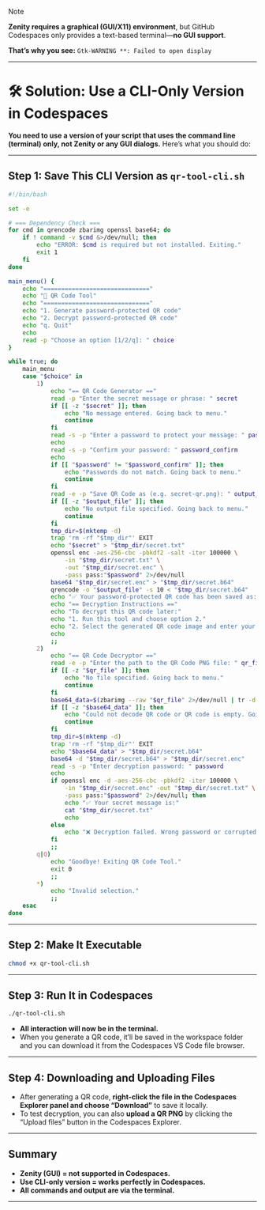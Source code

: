 >[!NOTE]
> **Zenity requires a graphical (GUI/X11) environment**, but GitHub Codespaces only provides a text-based terminal—**no GUI support**.

**That’s why you see:**
`Gtk-WARNING **: Failed to open display`

---

# 🛠️ **Solution: Use a CLI-Only Version in Codespaces**

**You need to use a version of your script that uses the command line (terminal) only, not Zenity or any GUI dialogs.**
Here’s what you should do:

---

## **Step 1: Save This CLI Version as `qr-tool-cli.sh`**

```bash
#!/bin/bash

set -e

# === Dependency Check ===
for cmd in qrencode zbarimg openssl base64; do
    if ! command -v $cmd &>/dev/null; then
        echo "ERROR: $cmd is required but not installed. Exiting."
        exit 1
    fi
done

main_menu() {
    echo "=============================="
    echo "🔐 QR Code Tool"
    echo "=============================="
    echo "1. Generate password-protected QR code"
    echo "2. Decrypt password-protected QR code"
    echo "q. Quit"
    echo
    read -p "Choose an option [1/2/q]: " choice
}

while true; do
    main_menu
    case "$choice" in
        1)
            echo "== QR Code Generator =="
            read -p "Enter the secret message or phrase: " secret
            if [[ -z "$secret" ]]; then
                echo "No message entered. Going back to menu."
                continue
            fi
            read -s -p "Enter a password to protect your message: " password
            echo
            read -s -p "Confirm your password: " password_confirm
            echo
            if [[ "$password" != "$password_confirm" ]]; then
                echo "Passwords do not match. Going back to menu."
                continue
            fi
            read -e -p "Save QR Code as (e.g. secret-qr.png): " output_file
            if [[ -z "$output_file" ]]; then
                echo "No output file specified. Going back to menu."
                continue
            fi
            tmp_dir=$(mktemp -d)
            trap 'rm -rf "$tmp_dir"' EXIT
            echo "$secret" > "$tmp_dir/secret.txt"
            openssl enc -aes-256-cbc -pbkdf2 -salt -iter 100000 \
                -in "$tmp_dir/secret.txt" \
                -out "$tmp_dir/secret.enc" \
                -pass pass:"$password" 2>/dev/null
            base64 "$tmp_dir/secret.enc" > "$tmp_dir/secret.b64"
            qrencode -o "$output_file" -s 10 < "$tmp_dir/secret.b64"
            echo "✅ Your password-protected QR code has been saved as: $output_file"
            echo "== Decryption Instructions =="
            echo "To decrypt this QR code later:"
            echo "1. Run this tool and choose option 2."
            echo "2. Select the generated QR code image and enter your password."
            echo
            ;;
        2)
            echo "== QR Code Decryptor =="
            read -e -p "Enter the path to the QR Code PNG file: " qr_file
            if [[ -z "$qr_file" ]]; then
                echo "No file specified. Going back to menu."
                continue
            fi
            base64_data=$(zbarimg --raw "$qr_file" 2>/dev/null | tr -d '\n')
            if [[ -z "$base64_data" ]]; then
                echo "Could not decode QR code or QR code is empty. Going back to menu."
                continue
            fi
            tmp_dir=$(mktemp -d)
            trap 'rm -rf "$tmp_dir"' EXIT
            echo "$base64_data" > "$tmp_dir/secret.b64"
            base64 -d "$tmp_dir/secret.b64" > "$tmp_dir/secret.enc"
            read -s -p "Enter decryption password: " password
            echo
            if openssl enc -d -aes-256-cbc -pbkdf2 -iter 100000 \
                -in "$tmp_dir/secret.enc" -out "$tmp_dir/secret.txt" \
                -pass pass:"$password" 2>/dev/null; then
                echo "✅ Your secret message is:"
                cat "$tmp_dir/secret.txt"
                echo
            else
                echo "❌ Decryption failed. Wrong password or corrupted data. Going back to menu."
            fi
            ;;
        q|Q)
            echo "Goodbye! Exiting QR Code Tool."
            exit 0
            ;;
        *)
            echo "Invalid selection."
            ;;
    esac
done
```

---

## **Step 2: Make It Executable**

```bash
chmod +x qr-tool-cli.sh
```

---

## **Step 3: Run It in Codespaces**

```bash
./qr-tool-cli.sh
```

* **All interaction will now be in the terminal.**
* When you generate a QR code, it’ll be saved in the workspace folder and you can download it from the Codespaces VS Code file browser.

---

## **Step 4: Downloading and Uploading Files**

* After generating a QR code, **right-click the file in the Codespaces Explorer panel and choose “Download”** to save it locally.
* To test decryption, you can also **upload a QR PNG** by clicking the “Upload files” button in the Codespaces Explorer.

---

## **Summary**

* **Zenity (GUI) = not supported in Codespaces.**
* **Use CLI-only version = works perfectly in Codespaces.**
* **All commands and output are via the terminal.**

---




